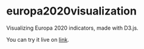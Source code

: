# europa2020visualization
Visualizing Europa 2020 indicators, made with D3.js.

You can try it live on [link](https://rockdonald2.github.io/europa2020visualization/).  